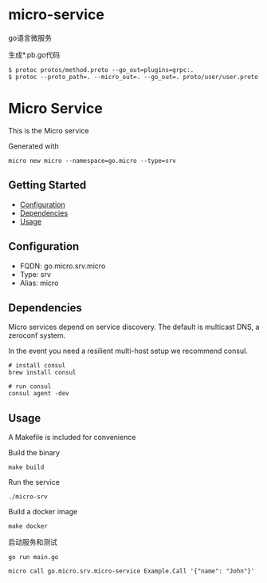 # micro-service
go语言微服务

生成*.pb.go代码
```shell
$ protoc protos/method.proto --go_out=plugins=grpc:.
$ protoc --proto_path=. --micro_out=. --go_out=. proto/user/user.proto
```

# Micro Service

This is the Micro service

Generated with

```
micro new micro --namespace=go.micro --type=srv
```

## Getting Started

- [Configuration](#configuration)
- [Dependencies](#dependencies)
- [Usage](#usage)

## Configuration

- FQDN: go.micro.srv.micro
- Type: srv
- Alias: micro

## Dependencies

Micro services depend on service discovery. The default is multicast DNS, a zeroconf system.

In the event you need a resilient multi-host setup we recommend consul.

```
# install consul
brew install consul

# run consul
consul agent -dev
```

## Usage

A Makefile is included for convenience

Build the binary

```
make build
```

Run the service
```
./micro-srv
```

Build a docker image
```
make docker
```
启动服务和测试
```shell
go run main.go
```
```shell
micro call go.micro.srv.micro-service Example.Call '{"name": "John"}'
```